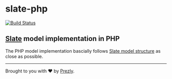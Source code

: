 # slate-php

[![Build Status](https://travis-ci.org/prezly/slate-php.svg?branch=master)](https://travis-ci.org/prezly/slate-php)

## [Slate](http://slatejs.org/) model implementation in PHP

The PHP model implementation bascially follows 
[Slate model structure](https://docs.slatejs.org/slate-core/value) as close as possible.

-----------------

Brought to you with :heart: by [Prezly](https://www.prezly.com/).
